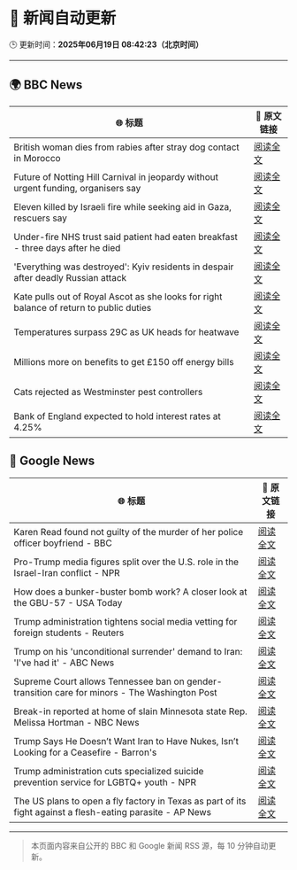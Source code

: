 # 🧠 新闻自动更新

🕒 更新时间：**2025年06月19日 08:42:23（北京时间）**

---

## 🌍 BBC News

| 🌐 标题 | 🔗 原文链接 |
|--------|-------------|
| British woman dies from rabies after stray dog contact in Morocco | [阅读全文](https://www.bbc.com/news/articles/c98wyllp170o) |
| Future of Notting Hill Carnival in jeopardy without urgent funding, organisers say | [阅读全文](https://www.bbc.com/news/articles/cq8zxk083qko) |
| Eleven killed by Israeli fire while seeking aid in Gaza, rescuers say | [阅读全文](https://www.bbc.com/news/articles/c7841705x18o) |
| Under-fire NHS trust said patient had eaten breakfast - three days after he died | [阅读全文](https://www.bbc.com/news/articles/cly2r0x9xwlo) |
| 'Everything was destroyed': Kyiv residents in despair after deadly Russian attack | [阅读全文](https://www.bbc.com/news/articles/c98j1y70e95o) |
| Kate pulls out of Royal Ascot as she looks for right balance of return to public duties | [阅读全文](https://www.bbc.com/news/articles/cjrl34rvdxdo) |
| Temperatures surpass 29C as UK heads for heatwave | [阅读全文](https://www.bbc.com/news/articles/c8d6jmmdq5go) |
| Millions more on benefits to get £150 off energy bills | [阅读全文](https://www.bbc.com/news/articles/cx2kym1pvn4o) |
| Cats rejected as Westminster pest controllers | [阅读全文](https://www.bbc.com/news/articles/cqjqrddnldgo) |
| Bank of England expected to hold interest rates at 4.25% | [阅读全文](https://www.bbc.com/news/articles/c98wyyk475no) |

## 📰 Google News

| 🌐 标题 | 🔗 原文链接 |
|--------|-------------|
| Karen Read found not guilty of the murder of her police officer boyfriend - BBC | [阅读全文](https://news.google.com/rss/articles/CBMiWkFVX3lxTE1QOUdXY3NFSG13cTZkWll6Ykgyak81b0RVb0o5TkMyVWlNNkpfX0t6enROZ3RWSmM3dDZiT20xcnV3WG00bERZZDhRaEdZbXNldld4eWd3MnNBd9IBX0FVX3lxTE9hY1NkeHlyejQzX0hZb3d3a1V6b0prMHJSY1oxa2x5VGp3Vk9DbGtKTkk5VXFQSGN2RDdubEJ6OUc0UzU1MnhpSUxDMjFMYWxzeHc5bGNNb0k3OUJfNk9n?oc=5) |
| Pro-Trump media figures split over the U.S. role in the Israel-Iran conflict - NPR | [阅读全文](https://news.google.com/rss/articles/CBMijwFBVV95cUxPS0xFSHlQM2xRNkFfZmZiUkk0WU9qWWctRnQyX01FSXVEUmI0VnpiUzV5TVNJbVpiMWZua0pzTHl4eUNNWEVYLUNwNzJQeDZ2anY2dVVENXFvZmg3ajl5b3JWYnkzS1kzQlJIbjhjVmdqTENiYTdoVXlpSDhYUFRQWEtOa25Za2pQYzZ0VkJaTQ?oc=5) |
| How does a bunker-buster bomb work? A closer look at the GBU-57 - USA Today | [阅读全文](https://news.google.com/rss/articles/CBMi5AFBVV95cUxNMGZpcnpSWXFrVG9DVEx0cDdHUDVyRktTemlWekJrR3hFOGU0LXAwY0diWWU2bVZWWlpMLUNIbXl1T0gzcnhmbkZxUDRlTFYxYnZxSV80a0NZXzc2U3RRaUpWb1U2SFBkVTVZV1F2Q1J4a2p5ZEhpQjNLMVpHSUF3WVlGdV9kM2pjVWlBaHhxU3YzUThsRWZDQlhpTjhmWm5heUlmRTFzRTFqZTlYczQzZUNOSmxEdkR1eVVyUUUtU2dObmRUTjRPaENVb2Nac1BORjkwdGxxY2tUaExfd09HaDJ1Skc?oc=5) |
| Trump administration tightens social media vetting for foreign students - Reuters | [阅读全文](https://news.google.com/rss/articles/CBMiwwFBVV95cUxPdkFrRTNyLUFJRlJYODBtWXpyM3NCTllCSHgtOV8wc3pNUklUMHNMdVRvWDF3aWp6eWQ1c2NPZXV0QllJTjZzdlJ4aGEzNFdnc21QbExiM1lHMG9tQWNRMFJOSm1OYVVGTnJDZE1EellpQ3pMUXNMWVdsMEpWUzBVMWlpaF9JX2lKVDgzcWNSQ1hfbTFnTGJzY1N6Zk5WZDZXa25ueHVCY3RmR3V2TWc2QnBEYk8tNzB0TE5xbUhKZDN6Wkk?oc=5) |
| Trump on his 'unconditional surrender' demand to Iran: 'I've had it' - ABC News | [阅读全文](https://news.google.com/rss/articles/CBMimAFBVV95cUxNREN4bTNMUnVpU1B4dFVFbnFrYl9IX0VlZHZsLTdjQVdXS0NWMXdFdGw4ekhDT0pZWEJWV08zNld0UVA1cnpHbUZQUG9vTmI3X3FHdHI1R2FqMjVyOGI2eV9tQ3YwQkNwY24zNWh6a3M3TnBTM1AxUHVUM0JYM3lMYlRsMEVZa0JXTEFnN2xJcFdsZjM1MWxjbtIBngFBVV95cUxNZk1sUGtjcnJ3dlFHZklUR2dwclRybHo5eXhBbFJrTUVkSFdoZHYxaS1NVXhTaXNKNFV0bk5SMkZoYmJybHNCZnJHeV91aVh5V3pSWjlqM3pPRy1hWmhRaDF2LVZkeGNnUklxNVNSbEttVFFwLWpPb1hmR0Q1TUk3NzhyWWtGZG1KTWdlbEVab2JHUFJsUVFnTldhQnRvdw?oc=5) |
| Supreme Court allows Tennessee ban on gender-transition care for minors - The Washington Post | [阅读全文](https://news.google.com/rss/articles/CBMipgFBVV95cUxQVFN2V19ocHU4ei03RE81cWFYYkI2VHQ3REhrcFhJTjdWeWlpQTVtMnFTa0VqOHVwZTF0SWt4dWhSMkhpbXFKT1VkclZWemIyYmlnZ3NkZVFaYmNoWjlaR2VGbWpaYWhyVEhfSXpxcXcwX00yTjdhZFhwaVh0OTJHNU5KUm9kaXZId3ZYT2ZXd0hnSHExTDZBNm5mWTRybERoSjNVSXFB?oc=5) |
| Break-in reported at home of slain Minnesota state Rep. Melissa Hortman - NBC News | [阅读全文](https://news.google.com/rss/articles/CBMirgFBVV95cUxNUFQtU0F4eTJaV1NfVV95WUJZMTNRMWZ4d0duX1RUUVlCTzczR0wxeVBxU19UYldwT3IzTVgzNElhbkJDakdzd3RmMjBIU2FvanB2UXJrV0VLZmtWOU53SThVUXpUM0N1NGdGbHl2RDE4akhVT3o3LUJRdmxIckxpM3ZwcGlUU0VCQ3FHVThxT3o3R0FZeWpLZVRVWW80dzZ1QnN6em9JVGNFX3o0TXfSAVZBVV95cUxNakpnbXJ5b2tEeDU5OUF6ME5PbmR4d3FwaV9XenhSaFhQNTBGLWhCcVhWNlU0a2hfeUQ0RTdta0NMSmhUWUZjQUpReDVuNW5oMkhvTnhvUQ?oc=5) |
| Trump Says He Doesn’t Want Iran to Have Nukes, Isn’t Looking for a Ceasefire - Barron's | [阅读全文](https://news.google.com/rss/articles/CBMid0FVX3lxTFBSQ1hKdm4zR2lCYlZqUTNGMGdjTjlzdnBzRFJrMTZzRGQ5NVRXOExnejI4VUIxZDB3Q2xWZmwtRzRkRF9vS1gySFYtOEg3bnJjZXFVTVJXVmZnb3Y0TVhzLXJUVzlmZ0VGS21QNjdFc1lmLWExNDJJ?oc=5) |
| Trump administration cuts specialized suicide prevention service for LGBTQ+ youth - NPR | [阅读全文](https://news.google.com/rss/articles/CBMiowFBVV95cUxPNWN0UldMMnBOYU1BbGt4UmNEZEJuZUFOaDJDMmpldkdjS0tiU2ZjUTJydTIwRmlONWdGTkZ2bmx2VTR5VGdDU0RYZmZuVEd6SU1jQnBVVjZiY0ctT0c4RmdmNXZqNnQxREw1cEtuWG8tTWVrTUFPeTZrbWREM2NXMlFqM2V1ZDZPZm41LWphSkhLaktnQkw2MWRWMXE5RV84aGFj?oc=5) |
| The US plans to open a fly factory in Texas as part of its fight against a flesh-eating parasite - AP News | [阅读全文](https://news.google.com/rss/articles/CBMiqgFBVV95cUxNVEVqVXdoRElURjJELUFfbWNwczE3MmF0dEpXdldnMncwV1doelN6d3JGMmNEVEQ5TGlUV3ZlQzUzN2NrNmdRd1hUSU51NGxBVGVHQmFGUnBKUkJGeDh1YjItQnIwQWFYZm1pZGRiYmc1R3lOQVhranB6cktOQUxBSjh1cU0wcERKYnNUVEQ4VkNnN1gzVTlWZlp1TDVMaDk3MXBwVURTWWF2UQ?oc=5) |

---
> 本页面内容来自公开的 BBC 和 Google 新闻 RSS 源，每 10 分钟自动更新。